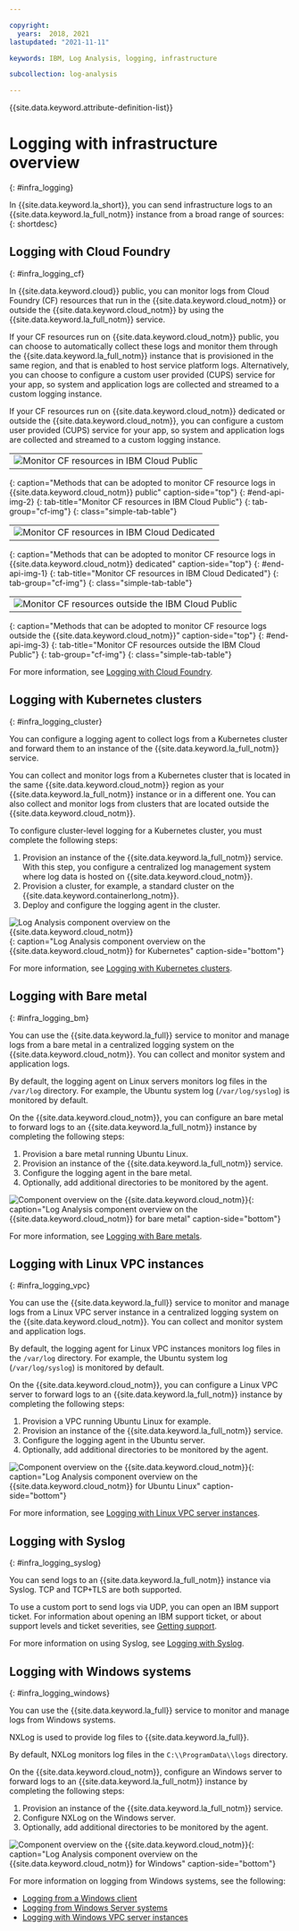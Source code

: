 ```yaml
---

copyright:
  years:  2018, 2021
lastupdated: "2021-11-11"

keywords: IBM, Log Analysis, logging, infrastructure

subcollection: log-analysis

---
```


{{site.data.keyword.attribute-definition-list}}

# Logging with infrastructure overview
{: #infra_logging}

In {{site.data.keyword.la_short}}, you can send infrastructure logs to an {{site.data.keyword.la_full_notm}} instance from a broad range of sources:
{: shortdesc}


## Logging with Cloud Foundry
{: #infra_logging_cf}


In {{site.data.keyword.cloud}} public, you can monitor logs from Cloud Foundry (CF) resources that run in the {{site.data.keyword.cloud_notm}} or outside the {{site.data.keyword.cloud_notm}} by using the {{site.data.keyword.la_full_notm}} service.

If your CF resources run on {{site.data.keyword.cloud_notm}} public, you can choose to automatically collect these logs and monitor them through the {{site.data.keyword.la_full_notm}} instance that is provisioned in the same region, and that is enabled to host service platform logs. Alternatively, you can choose to configure a custom user provided (CUPS) service for your app, so system and application logs are collected and streamed to a custom logging instance.

If your CF resources run on {{site.data.keyword.cloud_notm}} dedicated or outside the {{site.data.keyword.cloud_notm}}, you can configure a custom user provided (CUPS) service for your app, so system and application logs are collected and streamed to a custom logging instance.

|                          |
|--------------------------|
| ![Monitor CF resources in IBM Cloud Public](../images/components-cf-public.png "Monitor CF resources in IBM Cloud Public") |
{: caption="Methods that can be adopted to monitor CF resource logs in {{site.data.keyword.cloud_notm}} public" caption-side="top"}
{: #end-api-img-2}
{: tab-title="Monitor CF resources in IBM Cloud Public"}
{: tab-group="cf-img"}
{: class="simple-tab-table"}

|                          |
|--------------------------|
| ![Monitor CF resources in IBM Cloud Dedicated](../images/components-cf-dedicated.png "Monitor CF resources in IBM Cloud Dedicated") |
{: caption="Methods that can be adopted to monitor CF resource logs in {{site.data.keyword.cloud_notm}} dedicated" caption-side="top"}
{: #end-api-img-1}
{: tab-title="Monitor CF resources in IBM Cloud Dedicated"}
{: tab-group="cf-img"}
{: class="simple-tab-table"}

|                          |
|--------------------------|
| ![Monitor CF resources outside the IBM Cloud Public](../images/components-cf-outside-ibm-cloud.png "Monitor CF resources outside the IBM Cloud Public") |
{: caption="Methods that can be adopted to monitor CF resource logs outside the {{site.data.keyword.cloud_notm}}" caption-side="top"}
{: #end-api-img-3}
{: tab-title="Monitor CF resources outside the IBM Cloud Public"}
{: tab-group="cf-img"}
{: class="simple-tab-table"}

For more information, see [Logging with Cloud Foundry](/docs/log-analysis?topic=log-analysis-monitor_cfapp_logs).


## Logging with Kubernetes clusters
{: #infra_logging_cluster}

You can configure a logging agent to collect logs from a Kubernetes cluster and forward them to an instance of the {{site.data.keyword.la_full_notm}} service. 

You can collect and monitor logs from a Kubernetes cluster that is located in the same {{site.data.keyword.cloud_notm}} region as your {{site.data.keyword.la_full_notm}} instance or in a different one. You can also collect and monitor logs from clusters that are located outside the {{site.data.keyword.cloud_notm}}.

To configure cluster-level logging for a Kubernetes cluster, you must complete the following steps:

1. Provision an instance of the {{site.data.keyword.la_full_notm}} service. With this step, you configure a centralized log management system where log data is hosted on {{site.data.keyword.cloud_notm}}.
2. Provision a cluster, for example, a standard cluster on the {{site.data.keyword.containerlong_notm}}.
3. Deploy and configure the logging agent in the cluster.

![Log Analysis component overview on the {{site.data.keyword.cloud_notm}}](../images/kube.png "Log Analysis component overview on the {{site.data.keyword.cloud_notm}}"){: caption="Log Analysis component overview on the {{site.data.keyword.cloud_notm}} for Kubernetes" caption-side="bottom"}

For more information, see [Logging with Kubernetes clusters](/docs/log-analysis?topic=log-analysis-kube).


## Logging with Bare metal
{: #infra_logging_bm}

You can use the {{site.data.keyword.la_full}} service to monitor and manage logs from a bare metal in a centralized logging system on the {{site.data.keyword.cloud_notm}}. You can collect and monitor system and application logs. 

By default, the logging agent on Linux servers monitors log files in the `/var/log` directory. For example, the Ubuntu system log (`/var/log/syslog`) is monitored by default.

On the {{site.data.keyword.cloud_notm}}, you can configure an bare metal to forward logs to an {{site.data.keyword.la_full_notm}} instance by completing the following steps:

1. Provision a bare metal running Ubuntu Linux.
2. Provision an instance of the {{site.data.keyword.la_full_notm}} service. 
3. Configure the logging agent in the bare metal.
4. Optionally, add additional directories to be monitored by the agent.

![Component overview on the {{site.data.keyword.cloud_notm}}](../images/ubuntu.png "Component overview on the {{site.data.keyword.cloud_notm}}"){: caption="Log Analysis component overview on the {{site.data.keyword.cloud_notm}} for bare metal" caption-side="bottom"}

For more information, see [Logging with Bare metals](/docs/log-analysis?topic=log-analysis-ubuntu_baremetal).


## Logging with Linux VPC instances 
{: #infra_logging_vpc}

You can use the {{site.data.keyword.la_full}} service to monitor and manage logs from a Linux VPC server instance in a centralized logging system on the {{site.data.keyword.cloud_notm}}. You can collect and monitor system and application logs. 

By default, the logging agent for Linux VPC instances monitors log files in the `/var/log` directory. For example, the Ubuntu system log (`/var/log/syslog`) is monitored by default.

On the {{site.data.keyword.cloud_notm}}, you can configure a Linux VPC server to forward logs to an {{site.data.keyword.la_full_notm}} instance by completing the following steps:

1. Provision a VPC running Ubuntu Linux for example.
2. Provision an instance of the {{site.data.keyword.la_full_notm}} service. 
3. Configure the logging agent in the Ubuntu server.
4. Optionally, add additional directories to be monitored by the agent.

![Component overview on the {{site.data.keyword.cloud_notm}}](../images/ubuntu.png "Component overview on the {{site.data.keyword.cloud_notm}}"){: caption="Log Analysis component overview on the {{site.data.keyword.cloud_notm}} for Ubuntu Linux" caption-side="bottom"}

For more information, see [Logging with Linux VPC server instances](/docs/log-analysis?topic=log-analysis-ubuntu).

## Logging with Syslog
{: #infra_logging_syslog}

You can send logs to an {{site.data.keyword.la_full_notm}} instance via Syslog. TCP and TCP+TLS are both supported.

To use a custom port to send logs via UDP, you can open an IBM support ticket. For information about opening an IBM support ticket, or about support levels and ticket severities, see [Getting support](/docs/get-support).

For more information on using Syslog, see [Logging with Syslog](/docs/log-analysis?topic=log-analysis-syslog).

## Logging with Windows systems
{: #infra_logging_windows}

You can use the {{site.data.keyword.la_full}} service to monitor and manage logs from Windows systems.

NXLog is used to provide log files to {{site.data.keyword.la_full}}.  

By default, NXLog monitors log files in the `C:\\ProgramData\\logs` directory. 

On the {{site.data.keyword.cloud_notm}}, configure an Windows server to forward logs to an {{site.data.keyword.la_full_notm}} instance by completing the following steps:

1. Provision an instance of the {{site.data.keyword.la_full_notm}} service. 
2. Configure NXLog on the Windows server.
3. Optionally, add additional directories to be monitored by the agent.

![Component overview on the {{site.data.keyword.cloud_notm}}](../images/windows.svg "Component overview on the {{site.data.keyword.cloud_notm}}"){: caption="Log Analysis component overview on the {{site.data.keyword.cloud_notm}} for Windows" caption-side="bottom"}

For more information on logging from Windows systems, see the following:

* [Logging from a Windows client](/docs/log-analysis?topic=log-analysis-windows)
* [Logging from Windows Server systems](/docs/log-analysis?topic=log-analysis-windows_serv)
* [Logging with Windows VPC server instances](/docs/log-analysis?topic=log-analysis-windows_vpc_tutorial)



